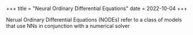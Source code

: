 +++
title = "Neural Ordinary Differential Equations"
date = 2022-10-04
+++

Nerual Ordinary Differential Equations (NODEs) refer to a class of models that use NNs in conjunction with a numerical solver